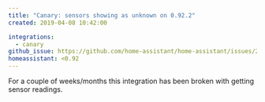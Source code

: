 ```yaml
---
title: "Canary: sensors showing as unknown on 0.92.2"
created: 2019-04-08 10:42:00

integrations:
  - canary
github_issue: https://github.com/home-assistant/home-assistant/issues/23758
homeassistant: <0.92
---
```


For a couple of weeks/months this integration has been broken with getting sensor readings.


